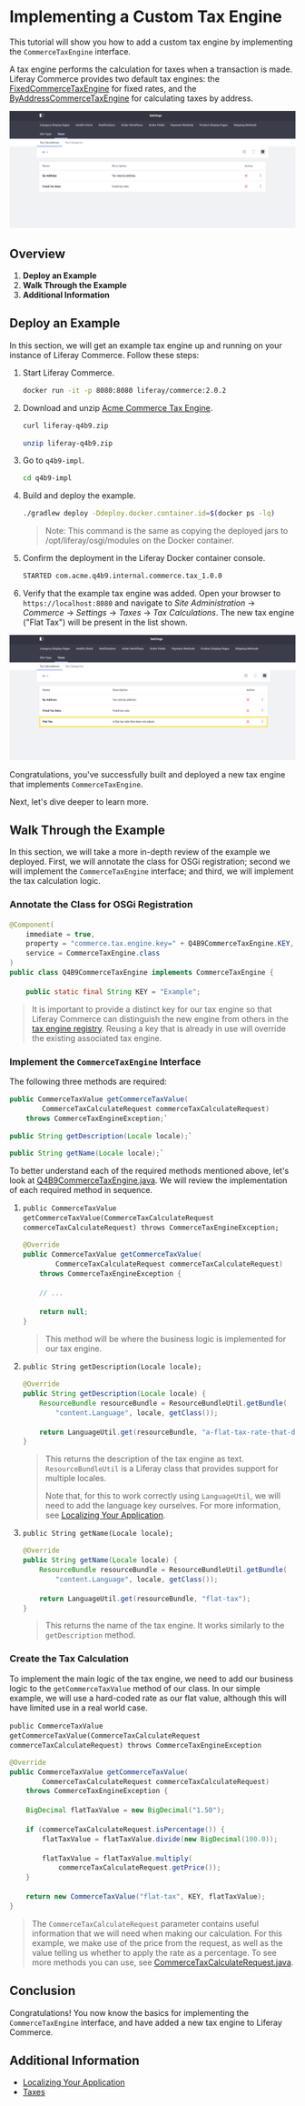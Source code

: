 # Implementing a Custom Tax Engine

This tutorial will show you how to add a custom tax engine by implementing the `CommerceTaxEngine` interface.

A tax engine performs the calculation for taxes when a transaction is made. Liferay Commerce provides two default tax engines: the [FixedCommerceTaxEngine](https://github.com/liferay/com-liferay-commerce/blob/2.0.2/commerce-tax-engine-fixed-service/src/main/java/com/liferay/commerce/tax/engine/fixed/internal/engine/FixedCommerceTaxEngine.java) for fixed rates, and the [ByAddressCommerceTaxEngine](https://github.com/liferay/com-liferay-commerce/blob/2.0.2/commerce-tax-engine-fixed-service/src/main/java/com/liferay/commerce/tax/engine/fixed/internal/engine/ByAddressCommerceTaxEngine.java) for calculating taxes by address.

![Out of the box tax engines](./images/01.png "Out of the box tax engines")

## Overview

1. **Deploy an Example**
1. **Walk Through the Example**
1. **Additional Information**

## Deploy an Example

In this section, we will get an example tax engine up and running on your instance of Liferay Commerce. Follow these steps:

1. Start Liferay Commerce.

    ```bash
    docker run -it -p 8080:8080 liferay/commerce:2.0.2
    ```

1. Download and unzip [Acme Commerce Tax Engine](./liferay-q4b9.zip).

    ```bash
    curl liferay-q4b9.zip
    ```

    ```bash
    unzip liferay-q4b9.zip
    ```

1. Go to `q4b9-impl`.

    ```bash
    cd q4b9-impl
    ```

1. Build and deploy the example.

    ```bash
    ./gradlew deploy -Ddeploy.docker.container.id=$(docker ps -lq)
    ```

    >Note: This command is the same as copying the deployed jars to /opt/liferay/osgi/modules on the Docker container.

1. Confirm the deployment in the Liferay Docker container console.

    ```bash
    STARTED com.acme.q4b9.internal.commerce.tax_1.0.0
    ```

1. Verify that the example tax engine was added. Open your browser to `https://localhost:8080` and navigate to _Site Administration_ → _Commerce_ → _Settings_ → _Taxes_ → _Tax Calculations_. The new tax engine ("Flat Tax") will be present in the list shown.

![New tax engine](./images/02.png "New tax engine")

Congratulations, you've successfully built and deployed a new tax engine that implements `CommerceTaxEngine`.

Next, let's dive deeper to learn more.

## Walk Through the Example

In this section, we will take a more in-depth review of the example we deployed. First, we will annotate the class for OSGi registration; second we will implement the `CommerceTaxEngine` interface; and third, we will implement the tax calculation logic.

### Annotate the Class for OSGi Registration

```java
@Component(
    immediate = true,
    property = "commerce.tax.engine.key=" + Q4B9CommerceTaxEngine.KEY,
    service = CommerceTaxEngine.class
)
public class Q4B9CommerceTaxEngine implements CommerceTaxEngine {

    public static final String KEY = "Example";
```

> It is important to provide a distinct key for our tax engine so that Liferay Commerce can distinguish the new engine from others in the [tax engine registry](https://github.com/liferay/com-liferay-commerce/blob/2.0.2/commerce-service/src/main/java/com/liferay/commerce/internal/util/CommerceTaxEngineRegistryImpl.java). Reusing a key that is already in use will override the existing associated tax engine.

### Implement the `CommerceTaxEngine` Interface

The following three methods are required:

```java
public CommerceTaxValue getCommerceTaxValue(
        CommerceTaxCalculateRequest commerceTaxCalculateRequest)
    throws CommerceTaxEngineException;`
```

```java
public String getDescription(Locale locale);`
```

```java
public String getName(Locale locale);`
```

To better understand each of the required methods mentioned above, let's look at [Q4B9CommerceTaxEngine.java](./liferay-q4b9.zip/q4b9-impl/src/main/java/com/acme/q4b9/internal/commerce/tax/Q4B9CommerceTaxEngine.java). We will review the implementation of each required method in sequence.

1. `public CommerceTaxValue getCommerceTaxValue(CommerceTaxCalculateRequest commerceTaxCalculateRequest) throws CommerceTaxEngineException;`

    ```java
    @Override
    public CommerceTaxValue getCommerceTaxValue(
            CommerceTaxCalculateRequest commerceTaxCalculateRequest)
        throws CommerceTaxEngineException {

        // ...

        return null;
    }
    ```

    > This method will be where the business logic is implemented for our tax engine.

1. `public String getDescription(Locale locale);`

    ```java
    @Override
    public String getDescription(Locale locale) {
        ResourceBundle resourceBundle = ResourceBundleUtil.getBundle(
            "content.Language", locale, getClass());

        return LanguageUtil.get(resourceBundle, "a-flat-tax-rate-that-does-not-adjust");
    }
    ```

    > This returns the description of the tax engine as text. `ResourceBundleUtil` is a Liferay class that provides support for multiple locales.
    >
    > Note that, for this to work correctly using `LanguageUtil`, we will need to add the language key ourselves. For more information, see [Localizing Your Application](https://help.liferay.com/hc/en-us/articles/360018168251-Localizing-Your-Application).

1. `public String getName(Locale locale);`

    ```java
    @Override
    public String getName(Locale locale) {
        ResourceBundle resourceBundle = ResourceBundleUtil.getBundle(
            "content.Language", locale, getClass());

        return LanguageUtil.get(resourceBundle, "flat-tax");
    }
    ```

    > This returns the name of the tax engine. It works similarly to the `getDescription` method.

### Create the Tax Calculation

To implement the main logic of the tax engine, we need to add our business logic to the `getCommerceTaxValue` method of our class. In our simple example, we will use a hard-coded rate as our flat value, although this will have limited use in a real world case.

`public CommerceTaxValue getCommerceTaxValue(CommerceTaxCalculateRequest commerceTaxCalculateRequest) throws CommerceTaxEngineException`

```java
@Override
public CommerceTaxValue getCommerceTaxValue(
        CommerceTaxCalculateRequest commerceTaxCalculateRequest)
    throws CommerceTaxEngineException {

    BigDecimal flatTaxValue = new BigDecimal("1.50");

    if (commerceTaxCalculateRequest.isPercentage()) {
        flatTaxValue = flatTaxValue.divide(new BigDecimal(100.0));

        flatTaxValue = flatTaxValue.multiply(
            commerceTaxCalculateRequest.getPrice());
    }

    return new CommerceTaxValue("flat-tax", KEY, flatTaxValue);
}
```

> The `CommerceTaxCalculateRequest` parameter contains useful information that we will need when making our calculation. For this example, we make use of the price from the request, as well as the value telling us whether to apply the rate as a percentage. To see more methods you can use, see [CommerceTaxCalculateRequest.java](https://github.com/liferay/com-liferay-commerce/blob/2.0.2/commerce-api/src/main/java/com/liferay/commerce/tax/CommerceTaxCalculateRequest.java).

## Conclusion

Congratulations! You now know the basics for implementing the `CommerceTaxEngine` interface, and have added a new tax engine to Liferay Commerce.

## Additional Information

* [Localizing Your Application](https://help.liferay.com/hc/en-us/articles/360018168251-Localizing-Your-Application)
* [Taxes](https://commerce.liferay.dev/user-guide/-/knowledge_base/user/taxes)
